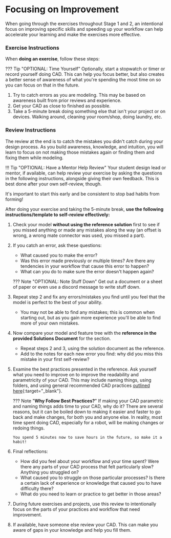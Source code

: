 # Focusing on Improvement

When going through the exercises throughout Stage 1 and 2, an intentional focus on improving specific skills and speeding up your workflow can help accelerate your learning and make the exercises more effective. 

### Exercise Instructions

When **doing an exercise**, follow these steps:

??? Tip "OPTIONAL: Time Yourself"
    Optionally, start a stopwatch or timer or record yourself doing CAD. This can help you focus better, but also creates a better sense of awareness of what you're spending the most time on so you can focus on that in the future.

1. Try to catch errors as you are modeling. This may be based on awareness built from prior reviews and experience.
2. Get your CAD as close to finished as possible.
3. Take a 5-minute break doing something else that isn't your project or on devices. Walking around, cleaning your room/shop, doing laundry, etc.


### Review Instructions

The review at the end is to catch the mistakes you didn't catch during your design process. As you build awareness, knowledge, and intuition, you will learn to focus on not making those mistakes again or finding them and fixing them while modeling.

!!! Tip "OPTIONAL: Have a Mentor Help Review"
    Your student design lead or mentor, if available, can help review your exercise by asking the questions in the following instructions, alongside giving their own feedback. This is best done after your own self-review, though.

It's important to start this early and be consistent to stop bad habits from forming!

After doing your exercise and taking the 5-minute break, **use the following instructions/template to self-review effectively:**

1. Check your model **without using the reference solution** first to see if you missed anything or made any mistakes along the way (an offset is wrong, a wrong mate connector was used, you missed a part). 

2. If you catch an error, ask these questions:

    - What caused you to make the error? 
    - Was this error made previously or multiple times? Are there any tendencies in your workflow that cause this error to happen?
    - What can you do to make sure the error doesn't happen again?

    ??? Note "OPTIONAL: Note Stuff Down"
        Get out a document or a sheet of paper or even use a discord message to write stuff down.

3. Repeat step 2 and fix any errors/mistakes you find until you feel that the model is perfect to the best of your ability. 
    - You may not be able to find any mistakes; this is common when starting out, but as you gain more experience you'll be able to find more of your own mistakes.

4. Now compare your model and feature tree with the **reference in the provided Solutions Document** for the section. 
    - Repeat steps 2 and 3, using the solution document as the reference.
    - Add to the notes for each new error you find: why did you miss this mistake in your first self-review?

5.  Examine the best practices presented in the reference. Ask yourself what you need to improve on to improve the readability and parametricity of your CAD. This may include naming things, using folders, and using general recommended CAD practices [outlined here](../../../best-practices/index.md "Best Practices Landing Page"){:target="_blank"}.

    ??? Note "**Why Follow Best Practices?**"
        If making your CAD parametric and naming things adds time to your CAD, why do it? There are several reasons, but it can be boiled down to making it easier and faster to go back and make changes, for both you and anyone else. In reality, most time spent doing CAD, especially for a robot, will be making changes or redoing things. 
        
        You spend 5 minutes now to save hours in the future, so make it a habit!

6. Final reflections:
    - How did you feel about your workflow and your time spent? Were there any parts of your CAD process that felt particularly slow? Anything you struggled on?
    - What caused you to struggle on those particular processes? Is there a certain lack of experience or knowledge that caused you to have difficulty there?
    - What do you need to learn or practice to get better in those areas?

7. During future exercises and projects, use this review to intentionally focus on the parts of your practices and workflow that need improvement.

8. If available, have someone else review your CAD. This can make you aware of gaps in your knowledge and help you fill them.

<br>